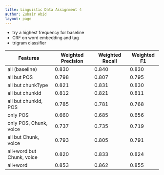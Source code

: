 ```yaml
---
title: Linguistic Data Assignment 4
author: Zubair Abid
layout: page
---
```


- try a highest frequency for baseline
- CRF on word embedding and tag
- trigram classifier


| Features                  | Weighted Precision | Weighted Recall | Weighted F1 |
|---------------------------|--------------------|-----------------|-------------|
| all (baseline)            | 0.830              | 0.840           | 0.830       |
| all but POS               | 0.798              | 0.807           | 0.795       |
| all but chunkType         | 0.821              | 0.831           | 0.830       |
| all but chunkId           | 0.812              | 0.821           | 0.811       |
| all but chunkId, POS      | 0.785              | 0.781           | 0.768       |
| only POS                  | 0.660              | 0.685           | 0.656       |
| only POS, Chunk, voice    | 0.737              | 0.735           | 0.719       |
| all but Chunk, voice      | 0.793              | 0.805           | 0.791       |
| all+word but Chunk, voice | 0.820              | 0.833           | 0.824       |
| all+word                  | 0.853              | 0.862           | 0.855       |

